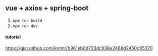 ## vue + axios + spring-boot

1. `npm run build`
1. `npm run dev`

#### tutorial

https://gist.github.com/kntmr/b961eb0d723dc938e2468d2450c65370
